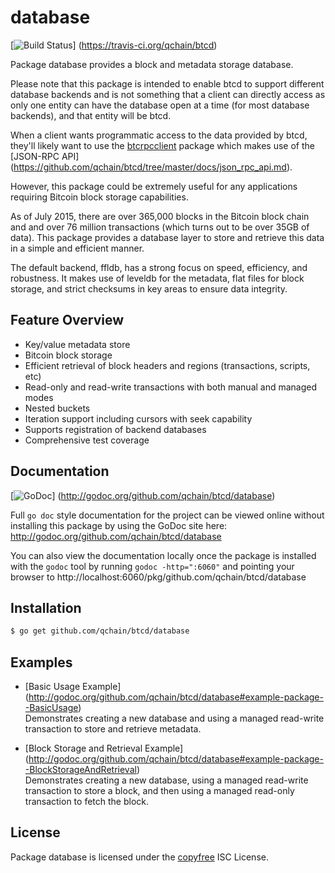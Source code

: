 database
========

[![Build Status](https://travis-ci.org/qchain/btcd.png?branch=master)]
(https://travis-ci.org/qchain/btcd)

Package database provides a block and metadata storage database.

Please note that this package is intended to enable btcd to support different
database backends and is not something that a client can directly access as only
one entity can have the database open at a time (for most database backends),
and that entity will be btcd.

When a client wants programmatic access to the data provided by btcd, they'll
likely want to use the [btcrpcclient](https://github.com/qchain/btcrpcclient)
package which makes use of the [JSON-RPC API]
(https://github.com/qchain/btcd/tree/master/docs/json_rpc_api.md).

However, this package could be extremely useful for any applications requiring
Bitcoin block storage capabilities.

As of July 2015, there are over 365,000 blocks in the Bitcoin block chain and
and over 76 million transactions (which turns out to be over 35GB of data).
This package provides a database layer to store and retrieve this data in a
simple and efficient manner.

The default backend, ffldb, has a strong focus on speed, efficiency, and
robustness.  It makes use of leveldb for the metadata, flat files for block
storage, and strict checksums in key areas to ensure data integrity.

## Feature Overview

- Key/value metadata store
- Bitcoin block storage
- Efficient retrieval of block headers and regions (transactions, scripts, etc)
- Read-only and read-write transactions with both manual and managed modes
- Nested buckets
- Iteration support including cursors with seek capability
- Supports registration of backend databases
- Comprehensive test coverage

## Documentation

[![GoDoc](https://godoc.org/github.com/qchain/btcd/database?status.png)]
(http://godoc.org/github.com/qchain/btcd/database)

Full `go doc` style documentation for the project can be viewed online without
installing this package by using the GoDoc site here:
http://godoc.org/github.com/qchain/btcd/database

You can also view the documentation locally once the package is installed with
the `godoc` tool by running `godoc -http=":6060"` and pointing your browser to
http://localhost:6060/pkg/github.com/qchain/btcd/database

## Installation

```bash
$ go get github.com/qchain/btcd/database
```

## Examples

* [Basic Usage Example]
  (http://godoc.org/github.com/qchain/btcd/database#example-package--BasicUsage)  
  Demonstrates creating a new database and using a managed read-write
  transaction to store and retrieve metadata.

* [Block Storage and Retrieval Example]
  (http://godoc.org/github.com/qchain/btcd/database#example-package--BlockStorageAndRetrieval)  
  Demonstrates creating a new database, using a managed read-write transaction
  to store a block, and then using a managed read-only transaction to fetch the
  block.

## License

Package database is licensed under the [copyfree](http://copyfree.org) ISC
License.
